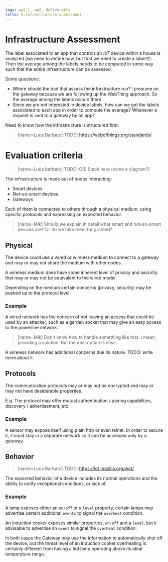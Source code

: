 ```yaml
---
tags: wp2.1, wp2, deliverable
title: 5.infrastructure-assessment
---
```


# Infrastructure Assessment

The label associated to an app that controls an *IoT* device within a house is analyzed (we need to define how, but first we need to create a label!!!). Then the average among the labels needs to be computed in some way such that the entire infrastructure can be assessed.

Some questions: 

* Where should the tool that assess the infrastructure run? I presume on the gateway because we are following up the WebThing approach. So the average among the labels occurs there. 
* Since we are not interested in device labels, how can we get the labels associated to each app in order to compute the average? Whenever a request is sent to a gateway by an app?

Need to know how the infrastructure is structured first.

> [name=Luca Barbato] TODO: https://webofthings.org/standards/



# Evaluation criteria

> [name=Luca barbato] TODO: OSI Stack here (some a diagram?)

The infrastructure is made out of nodes interacting:
- Smart devices
- Not-so-smart devices
- Gateways

Each of them is connected to others through a physical medium, using specific protocols and expressing an expected behavior.

> [name=Mik] Should we explain in detail what smart and not-so-smart devices are? Or do we take them for granted?

## Physical
The device could use a wired or wireless medium to connect to a gateway and may or may not share the medium with other nodes.

A wireless medium does have some inherent level of privacy and security that may or may not be equivalent to the wired model.

Depending on the medium certain concerns (privacy, security) may be pushed up to the protocol level.

### Example

A wired network has the concern of not leaving an access that could be used by an attacker, such as a garden socket that may give an easy access to the powerline network.

> [name=Mik] Don't know how to handle something like that. I mean, providing a solution. But the description is clear.

A wireless network has additional concerns due its nature. TODO: write more about it.

## Protocols
The communication protocols may or may not be encrypted and may or may not have desiderable properties.

E.g. The protocol may offer mutual authentication / pairing capabilities, discovery / advertisement, etc.

### Example

A sensor may expose itself using plain http or even telnet. In order to secure it, it must stay in a separate network so it can be accessed only by a gateway.

## Behavior

> [name=Luca Barbato] TODO: https://iot.mozilla.org/wot/ 

The expected behavior of a device includes its normal operations and the ability to notify exceptional conditions, or lack of.

### Example

A lamp exposes either an `on/off` or a `level` property, certain lamps may advertise certain additional `events` to signal the `overheat` condition. 

An induction cooker exposes similar properties, `on/off` and a `level`, but it advisable to advertise an `event` to signal the `overheat` condition.

In both cases the Gateway may use the information to automatically shut off the device, but the threat level of an induction cooker overheating is certainly different from having a led lamp operating above its ideal temperature range.